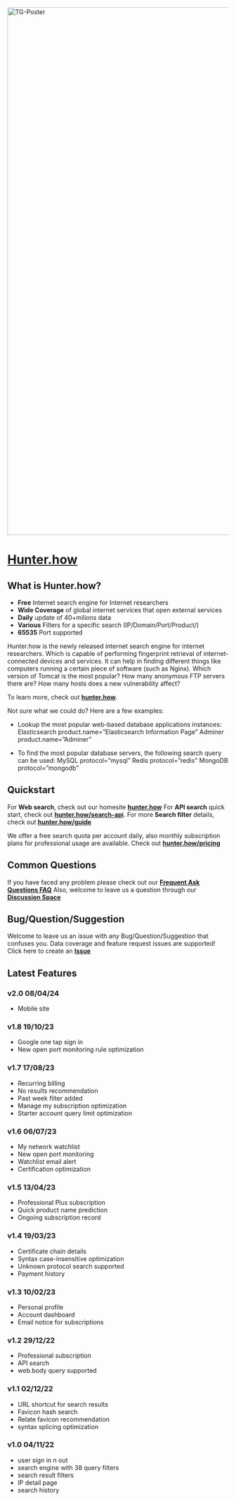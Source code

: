  <img width="1200" alt="TG-Poster" src="https://user-images.githubusercontent.com/112148057/231686830-4311a926-71f7-4814-b7de-a766c55138cf.png">


# [Hunter.how](https://hunter.how)

What is Hunter.how?
------------------

* **Free** Internet search engine for Internet researchers
* **Wide Coverage** of global internet services that open external services
* **Daily** update of 40+milions data
* **Various** Filters for a specific search (IP/Domain/Port/Product/)
* **65535** Port supported

Hunter.how is the newly released internet search engine for internet researchers.
Which is capable of performing fingerprint retrieval of internet-connected devices and services. 
It can help in finding different things like computers running a certain piece of software (such as Nginx). 
Which version of Tomcat is the most popular? 
How many anonymous FTP servers there are? 
How many hosts does a new vulnerability affect?

To learn more, check out **[hunter.how](https://hunter.how)**.

Not sure what we could do? Here are a few examples:

* Lookup the most popular web-based database applications instances:
Elasticsearch product.name=”Elasticsearch Information Page”
Adminer product.name=”Adminer”

* To find the most popular database servers, the following search query can be used:
MySQL protocol=”mysql”
Redis protocol=”redis”
MongoDB protocol=”mongodb”


Quickstart
----------
For **Web search**, check out our homesite **[hunter.how](https://hunter.how)**
For **API search** quick start, check out
**[hunter.how/search-api](https://hunter.how/search-api)**.
For more **Search filter** details, check out
**[hunter.how/guide](https://hunter.how/guide)**

We offer a free search quota per account daily, also monthly subscription plans for professional usage are available.
Check out **[hunter.how/pricing](https://hunter.how/pricing)**


Common Questions
--------
If you have faced any problem please check out our **[Frequent Ask Questions FAQ](https://github.com/Hunter-How/Support/blob/main/FAQ.md)**
Also, welcome to leave us a question through our **[Discussion Space](https://github.com/Hunter-How/Support/discussions)**


Bug/Question/Suggestion  
--------
Welcome to leave us an issue with any Bug/Question/Suggestion that confuses you. Data coverage and feature request issues are supported!
Click here to create an **[Issue](https://github.com/Hunter-How/Support/issues)**


Latest Features
--------
### v2.0 08/04/24
* Mobile site 
 
### v1.8 19/10/23
* Google one tap sign in 
* New open port monitoring rule optimization
  
### v1.7 17/08/23
* Recurring billing
* No results recommendation
* Past week filter added
* Manage my subscription optimization
* Starter account query limit optimization

### v1.6 06/07/23
* My network watchlist
* New open port monitoring
* Watchlist email alert
* Certification optimization
  
### v1.5 13/04/23
* Professional Plus subscription 
* Quick product name prediction
* Ongoing subscription record

### v1.4 19/03/23
* Certificate chain details
* Syntax case-insensitive optimization
* Unknown protocol search supported
* Payment history

### v1.3 10/02/23
* Personal profile
* Account dashboard
* Email notice for subscriptions

### v1.2 29/12/22
* Professional subscription
* API search
* web.body query supported

### v1.1 02/12/22
* URL shortcut for search results
* Favicon hash search
* Relate favicon recommendation
* syntax splicing optimization

### v1.0 04/11/22 
* user sign in n out
* search engine with 38 query filters
* search result filters
* IP detail page
* search history
